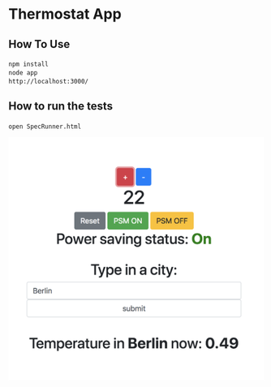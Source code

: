 # Thermostat App

## How To Use

`npm install`   
`node app`  
`http://localhost:3000/`   

## How to run the tests

`open SpecRunner.html`

![screen shot](public/screenshot.png)
